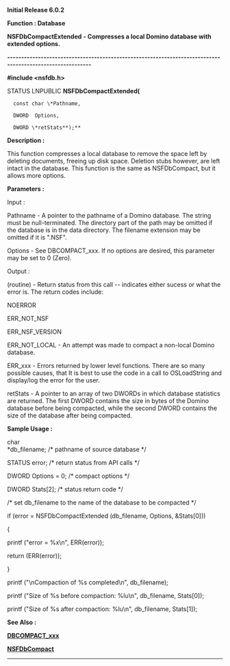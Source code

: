 




<!--
 /\* Font Definitions \*/
 @font-face
 {font-family:Courier;
 panose-1:2 7 4 9 2 2 5 2 4 4;}
@font-face
 {font-family:Helv;
 panose-1:2 11 6 4 2 2 2 3 2 4;}
@font-face
 {font-family:"Cambria Math";
 panose-1:2 4 5 3 5 4 6 3 2 4;}
 /\* Style Definitions \*/
 p.MsoNormal, li.MsoNormal, div.MsoNormal
 {margin-top:0cm;
 margin-right:0cm;
 margin-bottom:8.0pt;
 margin-left:0cm;
 line-height:107%;
 font-size:11.0pt;
 font-family:"Calibri",sans-serif;}
.MsoChpDefault
 {font-size:11.0pt;}
.MsoPapDefault
 {margin-bottom:8.0pt;
 line-height:107%;}
 /\* Page Definitions \*/
 @page WordSection1
 {size:612.0pt 792.0pt;
 margin:72.0pt 72.0pt 72.0pt 72.0pt;}
div.WordSection1
 {page:WordSection1;}
-->




**Initial Release 6.0.2**



**Function : Database**



**NSFDbCompactExtended** **-
Compresses a local Domino database with extended options.**


**----------------------------------------------------------------------------------------------------------**



**#include <nsfdb.h>**



STATUS
LNPUBLIC **NSFDbCompactExtended(**  

      const char \*Pathname,  

      DWORD  Options,  

      DWORD \*retStats**);**



**Description :**



This
function compresses a local database  to remove the space left by deleting
documents, freeing up disk space.  Deletion stubs however, are left intact in
the database.  This function is the same as NSFDbCompact, but it allows more
options.


 


**Parameters :**



Input :  

Pathname  -  A pointer to the pathname of a Domino database.  The string must
be null-terminated.  The directory part of the path may be omitted if the
database is in the data directory.  The filename extension may be omitted if it
is ".NSF".  

  

Options  -  See DBCOMPACT\_xxx.  If no options are desired, this parameter may
be set to 0 (Zero).  

  




Output :  

(routine)  -  Return status from this call -- indicates either sucess or what
the error is. The return codes include:  

  

NOERROR  

  

ERR\_NOT\_NSF  

  

ERR\_NSF\_VERSION  

  

ERR\_NOT\_LOCAL - An attempt was made to compact a non-local Domino database.  

  

ERR\_xxx - Errors returned by lower level functions.  There are so many possible
causes, that It is best to use the code in a call to OSLoadString and
display/log the error for the user.   

  

  

retStats  -  A pointer to an array of two DWORDs in which database statistics
are returned.  The first DWORD contains the size in bytes of the Domino
database before being compacted, while the second DWORD contains the size of
the database after being compacted.  

  




 **Sample Usage :**


char        
\*db\_filename;  /\* pathname of source database \*/  

STATUS       error;         /\* return status from API calls \*/  

DWORD         Options = 0;   /\* compact options \*/  

DWORD        Stats[2];      /\* status return code \*/  

  

/\* set db\_filename to the name of the database to be compacted \*/  

  

if (error = NSFDbCompactExtended (db\_filename, Options, &Stats[0]))  

{  

   printf ("error = %x\n", ERR(error));  

   return (ERR(error));  

}  

printf ("\nCompaction of %s completed\n", db\_filename);  

printf ("Size of %s before compaction:  %lu\n", db\_filename,
Stats[0]);  

printf ("Size of %s after compaction:   %lu\n", db\_filename,
Stats[1]);  

  




 **See Also :**


**[DBCOMPACT\_xxx](notes:///8525872100478C66/61FD4E9848264AD28525620B006BA8BD/FE0FA3546C7FA616852563610066ED16)**


**[NSFDbCompact](NSFDbCompact.md)**



----------------------------------------------------------------------------------------------------------


 





